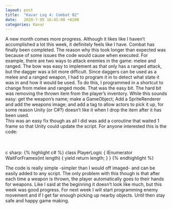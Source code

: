 ```yaml
---
layout: post
title:  "Kavar Log 4: Combat 02"
date:   2020-7-05 16:45:00 +0100
categories: Kavar
---
```

A new month comes more progress. Although it likes like I haven’t accomplished a lot this week, it definitely feels like I have. Combat has finally been completed. 
The reason why this took longer than expected was because of some issues the code would cause when executed. 
For example, there are two ways to attack enemies in the game: melee and ranged. 
The bow was easy to implement as that only has a ranged attack, but the dagger was a bit more difficult. 
Since daggers can be used as a melee and a ranged weapon, I had to program it in to detect what state it was in and how it would be used. 
To do this, I programmed in a shortcut to change from melee and ranged mode. That was the easy bit. The hard bit was removing the thrown item from the player’s inventory. 
While this sounds easy: get the weapon’s name; make a GameObject; Add a SpriteRenderer and add the weapons image; and add a tag to allow actors to pick it up, for some reason 
Unity (or C#?) doesn’t like it when I drop the item after it has been used.  
This was an easy fix though as all I did was add a coroutine that waited 1 frame so that Unity could update the script. For anyone interested this is the code:

<br /><br />c sharp:
{% highlight c# %}
class PlayerLogic {
    IEnumerator WaitForFrames(int length)
    {
      yield return length;
    }
}
{% endhighlight %}

The code is really simple -simpler than I would off imaged- and can be easily added to any script. The only problem with this though is that after each time a weapon is thrown, the player automatically goes to their hands for weapons.
Like I said at the beginning it doesn’t look like much, but this week was good progress. For next week I will start programming enemy movement and if I get far enough picking up nearby objects. Until then stay safe and happy game making.
